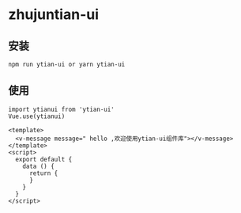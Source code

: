 # zhujuntian-ui

## 安装

```
npm run ytian-ui or yarn ytian-ui

```

## 使用

```
import ytianui from 'ytian-ui'
Vue.use(ytianui)

<template>
  <v-message message=" hello ,欢迎使用ytian-ui组件库"></v-message>
</template>
<script>
  export default {
    data () {
      return {
      }
    }
  }
</script>
```